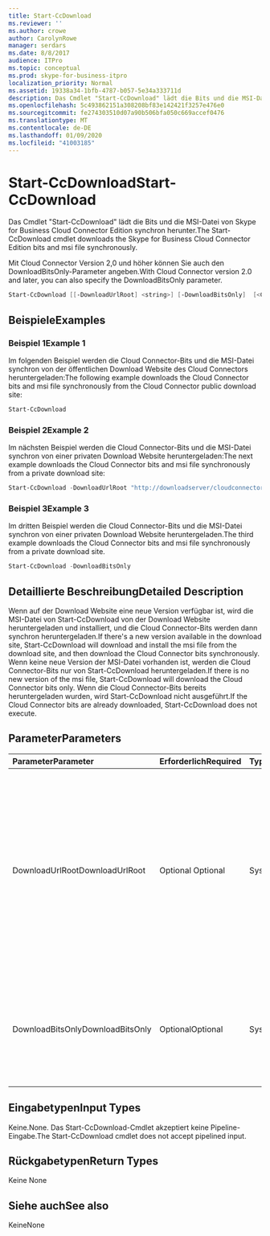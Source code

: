 ```yaml
---
title: Start-CcDownload
ms.reviewer: ''
ms.author: crowe
author: CarolynRowe
manager: serdars
ms.date: 8/8/2017
audience: ITPro
ms.topic: conceptual
ms.prod: skype-for-business-itpro
localization_priority: Normal
ms.assetid: 19338a34-1bfb-4787-b057-5e34a333711d
description: Das Cmdlet "Start-CcDownload" lädt die Bits und die MSI-Datei von Skype for Business Cloud Connector Edition synchron herunter.
ms.openlocfilehash: 5c493862151a308208bf83e142421f3257e476e0
ms.sourcegitcommit: fe274303510d07a90b506bfa050c669accef0476
ms.translationtype: MT
ms.contentlocale: de-DE
ms.lasthandoff: 01/09/2020
ms.locfileid: "41003185"
---
```

# <a name="start-ccdownload"></a><span data-ttu-id="23e1b-103">Start-CcDownload</span><span class="sxs-lookup"><span data-stu-id="23e1b-103">Start-CcDownload</span></span>
 
<span data-ttu-id="23e1b-104">Das Cmdlet "Start-CcDownload" lädt die Bits und die MSI-Datei von Skype for Business Cloud Connector Edition synchron herunter.</span><span class="sxs-lookup"><span data-stu-id="23e1b-104">The Start-CcDownload cmdlet downloads the Skype for Business Cloud Connector Edition bits and msi file synchronously.</span></span>
  
<span data-ttu-id="23e1b-105">Mit Cloud Connector Version 2,0 und höher können Sie auch den DownloadBitsOnly-Parameter angeben.</span><span class="sxs-lookup"><span data-stu-id="23e1b-105">With Cloud Connector version 2.0 and later, you can also specify the DownloadBitsOnly parameter.</span></span>
  
```powershell
Start-CcDownload [[-DownloadUrlRoot] <string>] [-DownloadBitsOnly]  [<CommonParameters>]
```

## <a name="examples"></a><span data-ttu-id="23e1b-106">Beispiele</span><span class="sxs-lookup"><span data-stu-id="23e1b-106">Examples</span></span>
<span data-ttu-id="23e1b-107"><a name="Examples"> </a></span><span class="sxs-lookup"><span data-stu-id="23e1b-107"></span></span>

### <a name="example-1"></a><span data-ttu-id="23e1b-108">Beispiel 1</span><span class="sxs-lookup"><span data-stu-id="23e1b-108">Example 1</span></span>

<span data-ttu-id="23e1b-109">Im folgenden Beispiel werden die Cloud Connector-Bits und die MSI-Datei synchron von der öffentlichen Download Website des Cloud Connectors heruntergeladen:</span><span class="sxs-lookup"><span data-stu-id="23e1b-109">The following example downloads the Cloud Connector bits and msi file synchronously from the Cloud Connector public download site:</span></span>
  
```powershell
Start-CcDownload
```

### <a name="example-2"></a><span data-ttu-id="23e1b-110">Beispiel 2</span><span class="sxs-lookup"><span data-stu-id="23e1b-110">Example 2</span></span>

<span data-ttu-id="23e1b-111">Im nächsten Beispiel werden die Cloud Connector-Bits und die MSI-Datei synchron von einer privaten Download Website heruntergeladen:</span><span class="sxs-lookup"><span data-stu-id="23e1b-111">The next example downloads the Cloud Connector bits and msi file synchronously from a private download site:</span></span>
  
```powershell
Start-CcDownload -DownloadUrlRoot "http://downloadserver/cloudconnector/latest"
```

### <a name="example-3"></a><span data-ttu-id="23e1b-112">Beispiel 3</span><span class="sxs-lookup"><span data-stu-id="23e1b-112">Example 3</span></span>

<span data-ttu-id="23e1b-113">Im dritten Beispiel werden die Cloud Connector-Bits und die MSI-Datei synchron von einer privaten Download Website heruntergeladen.</span><span class="sxs-lookup"><span data-stu-id="23e1b-113">The third example downloads the Cloud Connector bits and msi file synchronously from a private download site.</span></span>
  
```powershell
Start-CcDownload -DownloadBitsOnly
```

## <a name="detailed-description"></a><span data-ttu-id="23e1b-114">Detaillierte Beschreibung</span><span class="sxs-lookup"><span data-stu-id="23e1b-114">Detailed Description</span></span>
<span data-ttu-id="23e1b-115"><a name="DetailedDescription"> </a></span><span class="sxs-lookup"><span data-stu-id="23e1b-115"></span></span>

<span data-ttu-id="23e1b-116">Wenn auf der Download Website eine neue Version verfügbar ist, wird die MSI-Datei von Start-CcDownload von der Download Website heruntergeladen und installiert, und die Cloud Connector-Bits werden dann synchron heruntergeladen.</span><span class="sxs-lookup"><span data-stu-id="23e1b-116">If there's a new version available in the download site, Start-CcDownload will download and install the msi file from the download site, and then download the Cloud Connector bits synchronously.</span></span> <span data-ttu-id="23e1b-117">Wenn keine neue Version der MSI-Datei vorhanden ist, werden die Cloud Connector-Bits nur von Start-CcDownload heruntergeladen.</span><span class="sxs-lookup"><span data-stu-id="23e1b-117">If there is no new version of the msi file, Start-CcDownload will download the Cloud Connector bits only.</span></span> <span data-ttu-id="23e1b-118">Wenn die Cloud Connector-Bits bereits heruntergeladen wurden, wird Start-CcDownload nicht ausgeführt.</span><span class="sxs-lookup"><span data-stu-id="23e1b-118">If the Cloud Connector bits are already downloaded, Start-CcDownload does not execute.</span></span>
  
## <a name="parameters"></a><span data-ttu-id="23e1b-119">Parameter</span><span class="sxs-lookup"><span data-stu-id="23e1b-119">Parameters</span></span>
<span data-ttu-id="23e1b-120"><a name="DetailedDescription"> </a></span><span class="sxs-lookup"><span data-stu-id="23e1b-120"></span></span>

|<span data-ttu-id="23e1b-121">**Parameter**</span><span class="sxs-lookup"><span data-stu-id="23e1b-121">**Parameter**</span></span>|<span data-ttu-id="23e1b-122">**Erforderlich**</span><span class="sxs-lookup"><span data-stu-id="23e1b-122">**Required**</span></span>|<span data-ttu-id="23e1b-123">**Typ**</span><span class="sxs-lookup"><span data-stu-id="23e1b-123">**Type**</span></span>|<span data-ttu-id="23e1b-124">**Beschreibung**</span><span class="sxs-lookup"><span data-stu-id="23e1b-124">**Description**</span></span>|
|:-----|:-----|:-----|:-----|
|<span data-ttu-id="23e1b-125">DownloadUrlRoot</span><span class="sxs-lookup"><span data-stu-id="23e1b-125">DownloadUrlRoot</span></span>  <br/> | <span data-ttu-id="23e1b-126">Optional </span><span class="sxs-lookup"><span data-stu-id="23e1b-126">Optional</span></span> <br/> |<span data-ttu-id="23e1b-127">System.String</span><span class="sxs-lookup"><span data-stu-id="23e1b-127">System.String</span></span>  <br/> | <span data-ttu-id="23e1b-128">Die vollständige URL einer bestimmten Version von Cloud Connector auf der privaten Download Website.</span><span class="sxs-lookup"><span data-stu-id="23e1b-128">The full URL of a specific version of Cloud Connector in the private download site.</span></span> <span data-ttu-id="23e1b-129">Verwenden Sie diesen Parameter mit Bedacht – stellen Sie sicher, dass Sie wissen, welche Version von Cloud Connector Sie herunterladen.</span><span class="sxs-lookup"><span data-stu-id="23e1b-129">Use this parameter with caution—be sure you are aware of which version of Cloud Connector you are downloading.</span></span> <br/> |
|<span data-ttu-id="23e1b-130">DownloadBitsOnly</span><span class="sxs-lookup"><span data-stu-id="23e1b-130">DownloadBitsOnly</span></span>  <br/> |<span data-ttu-id="23e1b-131">Optional</span><span class="sxs-lookup"><span data-stu-id="23e1b-131">Optional</span></span>  <br/> |<span data-ttu-id="23e1b-132">System.Management.Automation.SwitchParameter</span><span class="sxs-lookup"><span data-stu-id="23e1b-132">System.Management.Automation.SwitchParameter</span></span>  <br/> |<span data-ttu-id="23e1b-133">Überspringen Sie den Schritt zum herunterladen und Installieren von MSI von der Download Website, laden Sie nur die Bits für die Cloud-Connectors herunter.</span><span class="sxs-lookup"><span data-stu-id="23e1b-133">Skip the step to download and install MSI from download site, download the Cloud Connector bits only.</span></span>  <br/> |
   
## <a name="input-types"></a><span data-ttu-id="23e1b-134">Eingabetypen</span><span class="sxs-lookup"><span data-stu-id="23e1b-134">Input Types</span></span>
<span data-ttu-id="23e1b-135"><a name="InputTypes"> </a></span><span class="sxs-lookup"><span data-stu-id="23e1b-135"></span></span>

<span data-ttu-id="23e1b-136">Keine.</span><span class="sxs-lookup"><span data-stu-id="23e1b-136">None.</span></span> <span data-ttu-id="23e1b-137">Das Start-CcDownload-Cmdlet akzeptiert keine Pipeline-Eingabe.</span><span class="sxs-lookup"><span data-stu-id="23e1b-137">The Start-CcDownload cmdlet does not accept pipelined input.</span></span>
  
## <a name="return-types"></a><span data-ttu-id="23e1b-138">Rückgabetypen</span><span class="sxs-lookup"><span data-stu-id="23e1b-138">Return Types</span></span>
<span data-ttu-id="23e1b-139"><a name="ReturnTypes"> </a></span><span class="sxs-lookup"><span data-stu-id="23e1b-139"></span></span>

<span data-ttu-id="23e1b-140">Keine </span><span class="sxs-lookup"><span data-stu-id="23e1b-140">None</span></span>
  
## <a name="see-also"></a><span data-ttu-id="23e1b-141">Siehe auch</span><span class="sxs-lookup"><span data-stu-id="23e1b-141">See also</span></span>
<span data-ttu-id="23e1b-142"><a name="ReturnTypes"> </a></span><span class="sxs-lookup"><span data-stu-id="23e1b-142"></span></span>

<span data-ttu-id="23e1b-143">Keine</span><span class="sxs-lookup"><span data-stu-id="23e1b-143">None</span></span>
  

